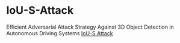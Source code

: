 # IoU-S-Attack
Efficient Adversarial Attack Strategy Against 3D Object Detection in Autonomous Driving Systems [IoU-S Attack](https://github.com/haichen-ber/IoU-S-Attack/tree/main)
